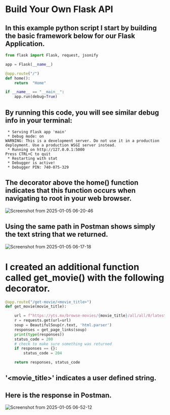 # Build Your Own Flask API

## In this example python script I start by building the basic framework below for our Flask Application.

```python
from flask import Flask, request, jsonify

app = Flask(__name__)

@app.route("/")
def home():
    return  "Home"

if __name__ == "__main__":
    app.run(debug=True)
```

## By running this code, you will see similar debug info in your terminal:

```
 * Serving Flask app 'main'
 * Debug mode: on
WARNING: This is a development server. Do not use it in a production deployment. Use a production WSGI server instead.
 * Running on http://127.0.0.1:5000
Press CTRL+C to quit
 * Restarting with stat
 * Debugger is active!
 * Debugger PIN: 740-075-329
```

## The decorator above the home() function indicates that this function occurs when navigating to root in your web browser.

![Screenshot from 2025-01-05 06-20-46](https://github.com/user-attachments/assets/8f0f65a0-d281-46fe-a54b-770d874e8987)

## Using the same path in Postman shows simply the text string that we returned.

![Screenshot from 2025-01-05 06-17-18](https://github.com/user-attachments/assets/bcc35a30-05b2-4a63-bc4f-1be9724bf75a)

# I created an additional function called get_movie() with the following decorator.

```python
@app.route("/get-movie/<movie_title>")
def get_movie(movie_title):

    url = f"https://yts.mx/browse-movies/{movie_title}/all/all/0/latest/0/all"
    r = requests.get(url=url)
    soup = BeautifulSoup(r.text, 'html.parser')
    responses = get_page_links(soup)
    print(type(responses))
    status_code = 200
    # check to make sure something was returned
    if responses == {}:
        status_code = 204

    return responses, status_code
```

## '<movie_title>' indicates a user defined string.

## Here is the response in Postman.

![Screenshot from 2025-01-05 06-52-12](https://github.com/user-attachments/assets/132a0583-b82c-4474-bda8-ef7cb3ad16e2)
